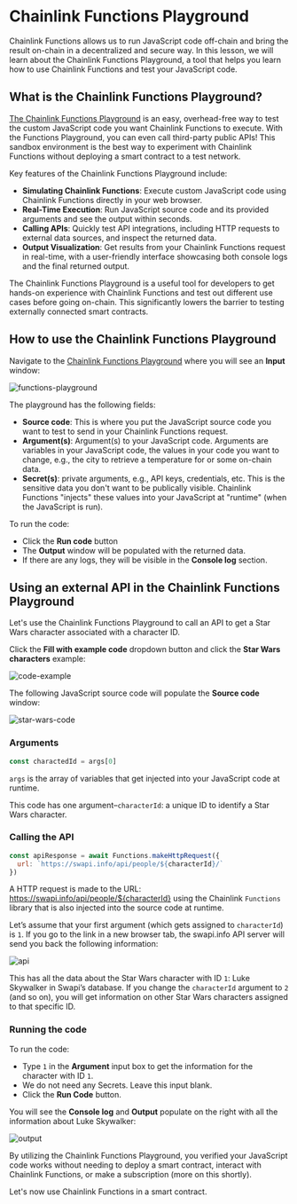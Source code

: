 # Chainlink Functions Playground

Chainlink Functions allows us to run JavaScript code off-chain and bring the result on-chain in a decentralized and secure way. In this lesson, we will learn about the Chainlink Functions Playground, a tool that helps you learn how to use Chainlink Functions and test your JavaScript code. 

## What is the Chainlink Functions Playground?

[The Chainlink Functions Playground](https://functions.chain.link/playground/60f46de7-d42a-45d6-aade-e41a15160dbe) is an easy, overhead-free way to test the custom JavaScript code you want Chainlink Functions to execute. With the Functions Playground, you can even call third-party public APIs! This sandbox environment is the best way to experiment with Chainlink Functions without deploying a smart contract to a test network.

Key features of the Chainlink Functions Playground include:

- **Simulating Chainlink Functions**: Execute custom JavaScript code using Chainlink Functions directly in your web browser.
- **Real-Time Execution**: Run JavaScript source code and its provided arguments and see the output within seconds.
- **Calling APIs**: Quickly test API integrations, including HTTP requests to external data sources, and inspect the returned data.
- **Output Visualization**: Get results from your Chainlink Functions request in real-time, with a user-friendly interface showcasing both console logs and the final returned output.

The Chainlink Functions Playground is a useful tool for developers to get hands-on experience with Chainlink Functions and test out different use cases before going on-chain. This significantly lowers the barrier to testing externally connected smart contracts.

## How to use the Chainlink Functions Playground

Navigate to the [Chainlink Functions Playground](https://functions.chain.link/playground) where you will see an **Input** window:

![functions-playground](/chainlink-fundamentals/7-chainlink-functions/assets/functions-playground.png)

The playground has the following fields:

- **Source code**: This is where you put the JavaScript source code you want to test to send in your Chainlink Functions request.
- **Argument(s)**: Argument(s) to your JavaScript code. Arguments are variables in your JavaScript code, the values in your code you want to change, e.g., the city to retrieve a temperature for or some on-chain data.
- **Secret(s)**: private arguments, e.g., API keys, credentials, etc. This is the sensitive data you don't want to be publically visible. Chainlink Functions "injects" these values into your JavaScript at "runtime" (when the JavaScript is run).

To run the code:

- Click the **Run code** button 
- The **Output** window will be populated with the returned data. 
- If there are any logs, they will be visible in the **Console log** section.

## Using an external API in the Chainlink Functions Playground

Let's use the Chainlink Functions Playground to call an API to get a Star Wars character associated with a character ID.

Click the **Fill with example code** dropdown button and click the **Star Wars characters** example:

![code-example](/chainlink-fundamentals/7-chainlink-functions/assets/code-example.png)

The following JavaScript source code will populate the **Source code** window:

![star-wars-code](/chainlink-fundamentals/7-chainlink-functions/assets/star-wars-code.png)

### Arguments 

```javascript
const charactedId = args[0]
```

`args` is the array of variables that get injected into your JavaScript code at runtime.

This code has one argument–`characterId`: a unique ID to identify a Star Wars character. 

### Calling the API

```javascript
const apiResponse = await Functions.makeHttpRequest({
  url: `https://swapi.info/api/people/${characterId}/`
})
```

A HTTP request is made to the URL: https://swapi.info/api/people/${characterId} using the Chainlink `Functions` library that is also injected into the source code at runtime.

Let’s assume that your first argument (which gets assigned to `characterId`) is `1`. If you go to the link in a new browser tab, the swapi.info API server will send you back the following information:

![api](/chainlink-fundamentals/7-chainlink-functions/assets/api.png)

This has all the data about the Star Wars character with ID `1`: Luke Skywalker in Swapi’s database. If you change the `characterId` argument to `2` (and so on), you will get information on other Star Wars characters assigned to that specific ID.

### Running the code

To run the code:

- Type `1` in the **Argument** input box to get the information for the character with ID `1`.
- We do not need any Secrets. Leave this input blank.
- Click the **Run Code** button.

You will see the **Console log** and **Output** populate on the right with all the information about Luke Skywalker:

![output](/chainlink-fundamentals/7-chainlink-functions/assets/output.png)

By utilizing the Chainlink Functions Playground, you verified your JavaScript code works without needing to deploy a smart contract, interact with Chainlink Functions, or make a subscription (more on this shortly).

Let's now use Chainlink Functions in a smart contract.
